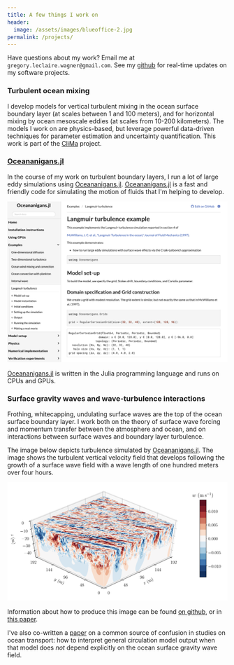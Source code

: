```yaml
---
title: A few things I work on
header:
  image: /assets/images/blueoffice-2.jpg
permalink: /projects/
---
```


Have questions about my work? Email me at
`gregory.leclaire.wagner@gmail.com`. 
See my [github] for real-time updates on my software projects.

### Turbulent ocean mixing

I develop models for vertical turbulent mixing in the ocean surface boundary layer
(at scales between 1 and 100 meters), and for horizontal mixing by ocean mesoscale eddies
(at scales from 10-200 kilometers). The models I work on are physics-based,
but leverage powerful data-driven techniques for parameter estimation
and uncertainty quantification. This work is part of the [CliMa] project.

### [Oceananigans.jl]

In the course of my work on turbulent boundary layers, I run a lot
of large eddy simulations using [Oceananigans.jl]. 
[Oceananigans.jl] is a fast and friendly code for simulating the motion
of fluids that I'm helping to develop.

![Oceananigans docs](/assets/figures/oceananigans_docs.png)

[Oceananigans.jl] is written in the Julia programming 
language and runs on CPUs and GPUs.

### Surface gravity waves and wave-turbulence interactions

Frothing, whitecapping, undulating surface waves are the top of the
ocean surface boundary layer. I work both on the theory of surface
wave forcing and momentum transfer between the atmosphere and ocean, and
on interactions between surface waves and boundary layer turbulence.

The image below depicts turbulence simulated by
[Oceananigans.jl]. The image shows the turbulent vertical velocity field
that develops following the growth of a surface wave field with 
a wave length of one hundred meters over four hours.

![Forced growth](/assets/figures/forced_growth.png)

Information about how to produce this image can be found
[on github](https://github.com/glwagner/WaveTransmittedTurbulence.jl),
or in [this paper](https://glwagner.github.io/assets/pdf/near-inertial-waves-turbulence-growth-swell-preprint.pdf).

I've also co-written a [paper](https://glwagner.github.io/assets/pdf/Stokes-drift-ocean-circulation-Wagner-Constantinou-Reichl.pdf)
on a common source of confusion in studies on ocean transport:
how to interpret general circulation model output when that model does _not_ depend
explicitly on the ocean surface gravity wave field.

[Subsurface internal waves]: http://www.livescience.com/42459-huge-ocean-internal-waves-explained.html
[quasi-geostrophic eddies]: https://en.wikipedia.org/wiki/Geostrophic_current
[FourierFlows.jl]: https://github.com/FourierFlows/FourierFlows.jl
[Navid Constantinou]: http://www.navidconstantinou.com
[CliMa]: https://clima.caltech.edu
[julia]: https://julialang.org
[Oceananigans.jl]: https://clima.github.io/OceananigansDocumentation/stable/
[dedalus]: http://dedalus-project.org
[Keaton Burns]: http://keaton-burns.com
[github]: https://github.com/glwagner
